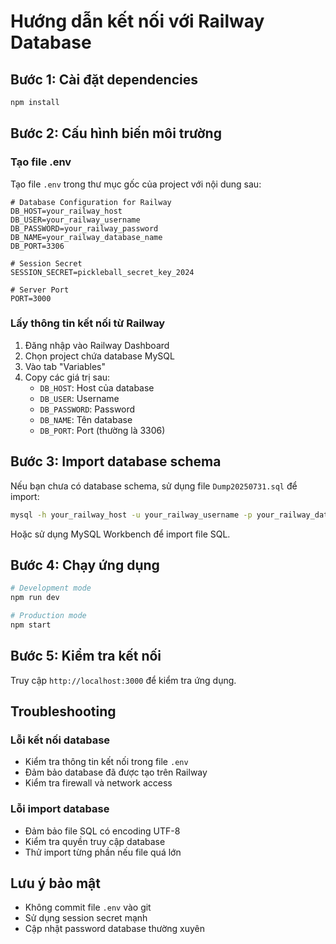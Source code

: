 # Hướng dẫn kết nối với Railway Database

## Bước 1: Cài đặt dependencies
```bash
npm install
```

## Bước 2: Cấu hình biến môi trường

### Tạo file .env
Tạo file `.env` trong thư mục gốc của project với nội dung sau:

```env
# Database Configuration for Railway
DB_HOST=your_railway_host
DB_USER=your_railway_username
DB_PASSWORD=your_railway_password
DB_NAME=your_railway_database_name
DB_PORT=3306

# Session Secret
SESSION_SECRET=pickleball_secret_key_2024

# Server Port
PORT=3000
```

### Lấy thông tin kết nối từ Railway

1. Đăng nhập vào Railway Dashboard
2. Chọn project chứa database MySQL
3. Vào tab "Variables" 
4. Copy các giá trị sau:
   - `DB_HOST`: Host của database
   - `DB_USER`: Username
   - `DB_PASSWORD`: Password
   - `DB_NAME`: Tên database
   - `DB_PORT`: Port (thường là 3306)

## Bước 3: Import database schema

Nếu bạn chưa có database schema, sử dụng file `Dump20250731.sql` để import:

```bash
mysql -h your_railway_host -u your_railway_username -p your_railway_database_name < Dump20250731.sql
```

Hoặc sử dụng MySQL Workbench để import file SQL.

## Bước 4: Chạy ứng dụng

```bash
# Development mode
npm run dev

# Production mode
npm start
```

## Bước 5: Kiểm tra kết nối

Truy cập `http://localhost:3000` để kiểm tra ứng dụng.

## Troubleshooting

### Lỗi kết nối database
- Kiểm tra thông tin kết nối trong file `.env`
- Đảm bảo database đã được tạo trên Railway
- Kiểm tra firewall và network access

### Lỗi import database
- Đảm bảo file SQL có encoding UTF-8
- Kiểm tra quyền truy cập database
- Thử import từng phần nếu file quá lớn

## Lưu ý bảo mật

- Không commit file `.env` vào git
- Sử dụng session secret mạnh
- Cập nhật password database thường xuyên 